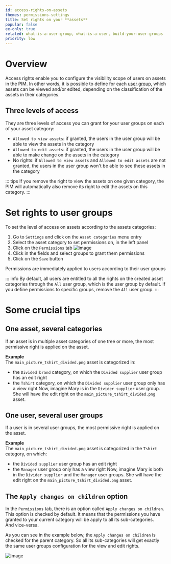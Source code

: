```yaml
---
id: access-rights-on-assets
themes: permissions-settings
title: Set rights on your **assets**
popular: false
ee-only: true
related: what-is-a-user-group, what-is-a-user, build-your-user-groups
priority: low
---
```


# Overview

Access rights enable you to configure the visibility scope of users on assets in the PIM. In other words, it is possible to define for each [user group](/articles/what-is-a-user-group.html), which assets can be viewed and/or edited, depending on the classification of the assets in their categories.

## Three levels of access

They are three levels of access you can grant for your user groups on each of your asset category:
- `Allowed to view assets`: if granted, the users in the user group will be able to view the assets in the category
- `Allowed to edit assets`: if granted, the users in the user group will be able to make change on the assets in the category
- No rights: if `Allowed to view assets` and `Allowed to edit assets` are not granted, the users in the user group won't be able to see these assets in the category

::: tips
If you remove the right to view the assets on one given category, the PIM will automatically also remove its right to edit the assets on this category.
:::

# Set rights to user groups
To set the level of access on assets according to the assets categories:
1.  Go to `Settings` and click on the `Asset categories` menu entry
1.  Select the asset category to set permissions on, in the left panel
1.  Click on the `Permissions` tab
    ![image](../img/Settings_AssetsCategoriesPermissions.png)
1.  Click in the fields and select groups to grant them permissions
1.  Click on the `Save` button

Permissions are immediately applied to users according to their user groups

::: info
By default, all users are entitled to all the rights on the created asset categories through the `All` user group, which is the user group by default. If you define permissions to specific groups, remove the `All` user group.
:::

# Some crucial tips

## One asset, several categories

If an asset is in multiple asset categories of one tree or more, the most permissive right is applied on the asset.

**Example**  
The `main_picture_tshirt_divided.png` asset is categorized in:
- the `Divided brand` category, on which the `Divided supplier` user group has an edit right
- the `Tshirt` category, on which the `Divided supplier` user group only has a view right
Now, imagine Mary is in the `Divider supplier` user group. She will have the edit right on the `main_picture_tshirt_divided.png` asset.

## One user, several user groups

If a user is in several user groups, the most permissive right is applied on the asset.

**Example**  
The `main_picture_tshirt_divided.png` asset is categorized in the `Tshirt` category, on which:
- the `Divided supplier` user group has an edit right
- the `Manager` user group only has a view right
Now, imagine Mary is both in the `Divider supplier` and the `Manager` user groups. She will have the edit right on the `main_picture_tshirt_divided.png` asset.

## The `Apply changes on children` option

In the `Permissions` tab, there is an option called `Apply changes on children`. This option is checked by default. It means that the permissions you have granted to your current category will be apply to all its sub-categories.  
And vice-versa.

As you can see in the example below, the `Apply changes on children` is checked for the parent category. So all its sub-categories will get exactly the same user groups configuration for the view and edit rights.

![image](../img/Settings_AssetCategoriesPermissionsApplytoAllChildren.png)
